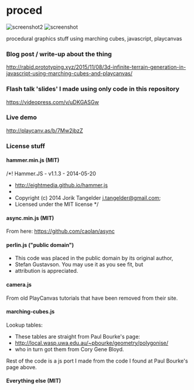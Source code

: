 # proced
![screenshot2](http://puu.sh/kWXvb/4f6fd7d27e.jpg)
![screenshot](https://rabidproto.files.wordpress.com/2015/10/3516f2f284.jpg)

procedural graphics stuff using marching cubes, javascript, playcanvas

### Blog post / write-up about the thing

http://rabid.prototyping.xyz/2015/11/08/3d-infinite-terrain-generation-in-javascript-using-marching-cubes-and-playcanvas/

### Flash talk 'slides' I made using only code in this repository

https://videopress.com/v/uDKGASGw

### Live demo

http://playcanv.as/b/7Mw2jbzZ

### License stuff
#### hammer.min.js (MIT)
/*! Hammer.JS - v1.1.3 - 2014-05-20
 * http://eightmedia.github.io/hammer.js
 *
 * Copyright (c) 2014 Jorik Tangelder <j.tangelder@gmail.com>;
 * Licensed under the MIT license */
 
#### async.min.js (MIT)
From here: https://github.com/caolan/async

#### perlin.js ("public domain")
 * This code was placed in the public domain by its original author,
 * Stefan Gustavson. You may use it as you see fit, but
 * attribution is appreciated.

#### camera.js
From old PlayCanvas tutorials that have been removed from their site.

#### marching-cubes.js
Lookup tables:
* These tables are straight from Paul Bourke's page:
* http://local.wasp.uwa.edu.au/~pbourke/geometry/polygonise/
* who in turn got them from Cory Gene Bloyd.

Rest of the code is a js port I made from the code I found at Paul Bourke's page above.

#### Everything else (MIT)

